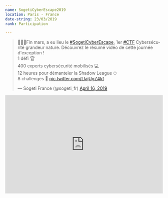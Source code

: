 ```yaml
---
name: SogetiCyberEscape2019
location: Paris - France
date-string: 23/03/2019
rank: Participation

---
```


<blockquote class="twitter-tweet" data-lang="en"><p lang="fr" dir="ltr">🕵️‍♀️📡Fin mars, a eu lieu le <a href="https://twitter.com/hashtag/SogetiCyberEscape?src=hash&amp;ref_src=twsrc%5Etfw">#SogetiCyberEscape</a>, 1er <a href="https://twitter.com/hashtag/CTF?src=hash&amp;ref_src=twsrc%5Etfw">#CTF</a> Cybersécurité grandeur nature. Découvrez le résumé vidéo de cette journée d&#39;exception ! <br>1 défi 🏆<br>400 experts cybersécurité mobilisés 💻<br>12 heures pour démanteler la Shadow League ⏱<br>8 challenges 🏅 <a href="https://t.co/LlajUgZ4kf">pic.twitter.com/LlajUgZ4kf</a></p>&mdash; Sogeti France (@sogeti_fr) <a href="https://twitter.com/sogeti_fr/status/1118178507807391746?ref_src=twsrc%5Etfw">April 16, 2019</a></blockquote>
<!--
<video style="width: 100%; background-color: black; transform: rotate(0deg) scale(1.005);" 
       poster="https://pbs.twimg.com/ext_tw_video_thumb/1118177333641347072/pu/img/OeQ1S_1TIU-ioaaZ.jpg" 
       src="blob:https://twitter.com/dd71e4e6-686a-4074-ac72-da75dca72516">
-->
<iframe width="100%" height="315" src="https://www.youtube.com/embed/tS9Vi5rBveg" 
frameborder="0" allow="accelerometer; autoplay; encrypted-media; 
gyroscope; picture-in-picture" allowfullscreen></iframe>
